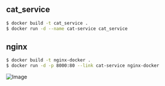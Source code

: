 ## cat_service

```sh
$ docker build -t cat_service .
$ docker run -d --name cat-service cat_service
```

## nginx

```sh
$ docker build -t nginx-docker .
$ docker run -d -p 8000:80 --link cat-service nginx-docker
```


<!-- INSPIRATIONAL_QUOTE_START -->
![Image](https://github.com/user-attachments/assets/e5dd7943-9aef-4ee2-94a1-c411600f6674)
<!-- INSPIRATIONAL_QUOTE_END -->
